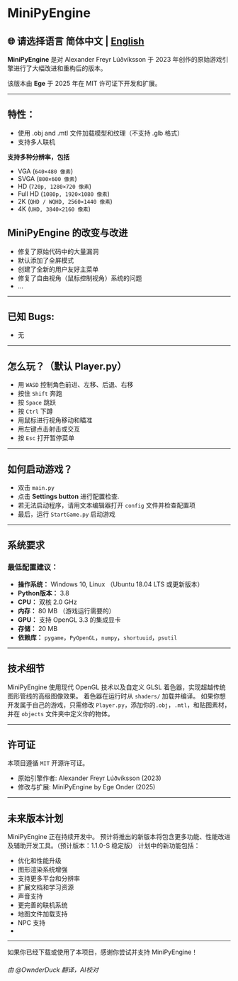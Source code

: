 # MiniPyEngine
## 🌐 请选择语言 简体中文 | [English](README.md)
**MiniPyEngine** 是对 Alexander Freyr Lúðvíksson 于 2023 年创作的原始游戏引擎进行了大幅改进和重构后的版本。

该版本由 **Ege** 于 2025 年在 MIT 许可证下开发和扩展。

---

## 特性：
- 使用 .obj and .mtl 文件加载模型和纹理（不支持 .glb 格式）
- 支持多人联机

**支持多种分辨率，包括**
- VGA (`640×480 像素`)
- SVGA (`800×600 像素`)
- HD (`720p, 1280×720 像素`)
- Full HD (`1080p, 1920×1080 像素`)
- 2K (`QHD / WQHD, 2560×1440 像素`)
- 4K (`UHD, 3840×2160 像素`) 

## MiniPyEngine 的改变与改进
- 修复了原始代码中的大量漏洞
- 默认添加了全屏模式
- 创建了全新的用户友好主菜单
- 修复了自由视角（鼠标控制视角）系统的问题
- ...

---

## 已知 Bugs:
- 无

---

## 怎么玩？（默认 Player.py）
- 用 `WASD` 控制角色前进、左移、后退、右移
- 按住 `Shift` 奔跑
- 按 `Space` 跳跃
- 按 `Ctrl` 下蹲
- 用鼠标进行视角移动和瞄准
- 用左键点击射击或交互
- 按 `Esc` 打开暂停菜单

---

## 如何启动游戏？

- 双击 `main.py`
- 点击 **Settings button** 进行配置检查. 
- 若无法启动程序，请用文本编辑器打开 `config` 文件并检查配置项
- 最后，运行 `StartGame.py` 启动游戏

---

## 系统要求

### 最低配置建议：
- **操作系统：** Windows 10, Linux （Ubuntu 18.04 LTS 或更新版本）
- **Python版本：** 3.8  
- **CPU：** 双核 2.0 GHz  
- **内存：** 80 MB （游戏运行需要的）
- **GPU：** 支持 OpenGL 3.3 的集成显卡
- **存储：** 20 MB
- **依赖库：** `pygame`，`PyOpenGL`，`numpy`，`shortuuid`，`psutil`

---

## 技术细节

MiniPyEngine 使用现代 OpenGL 技术以及自定义 GLSL 着色器，实现超越传统图形管线的高级图像效果。
着色器在运行时从 `shaders/` 加载并编译。
如果你想开发属于自己的游戏，只需修改 `Player.py`，添加你的`.obj`，`.mtl`，和贴图素材，并在 `objects` 文件夹中定义你的物体。

---

## 许可证

本项目遵循 `MIT` 开源许可证。

- 原始引擎作者: Alexander Freyr Lúðvíksson (2023)  
- 修改与扩展: MiniPyEngine by Ege Onder (2025)

---

## 未来版本计划

MiniPyEngine 正在持续开发中。
预计将推出的新版本将包含更多功能、性能改进及辅助开发工具。（预计版本：1.1.0-S 稳定版）
计划中的新功能包括：
- 优化和性能升级
- 图形渲染系统增强
- 支持更多平台和分辨率
- 扩展文档和学习资源
- 声音支持
- 更完善的联机系统
- 地图文件加载支持
- NPC 支持
- 
---

如果你已经下载或使用了本项目，感谢你尝试并支持 MiniPyEngine！

###### 由 @OwnderDuck 翻译，AI校对
